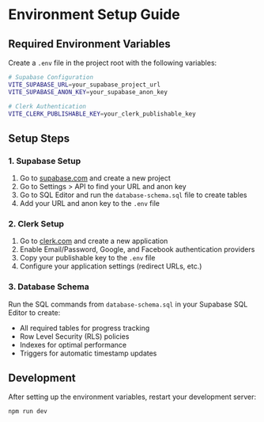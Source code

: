 # Environment Setup Guide

## Required Environment Variables

Create a `.env` file in the project root with the following variables:

```bash
# Supabase Configuration
VITE_SUPABASE_URL=your_supabase_project_url
VITE_SUPABASE_ANON_KEY=your_supabase_anon_key

# Clerk Authentication
VITE_CLERK_PUBLISHABLE_KEY=your_clerk_publishable_key
```

## Setup Steps

### 1. Supabase Setup
1. Go to [supabase.com](https://supabase.com) and create a new project
2. Go to Settings > API to find your URL and anon key
3. Go to SQL Editor and run the `database-schema.sql` file to create tables
4. Add your URL and anon key to the `.env` file

### 2. Clerk Setup
1. Go to [clerk.com](https://clerk.com) and create a new application
2. Enable Email/Password, Google, and Facebook authentication providers
3. Copy your publishable key to the `.env` file
4. Configure your application settings (redirect URLs, etc.)

### 3. Database Schema
Run the SQL commands from `database-schema.sql` in your Supabase SQL Editor to create:
- All required tables for progress tracking
- Row Level Security (RLS) policies
- Indexes for optimal performance
- Triggers for automatic timestamp updates

## Development
After setting up the environment variables, restart your development server:
```bash
npm run dev
```
